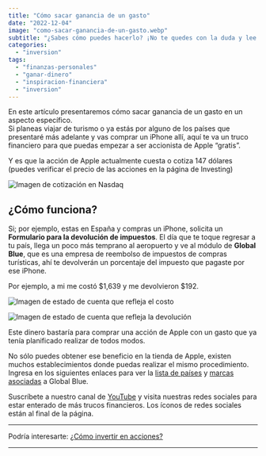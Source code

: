 ```yaml
---
title: "Cómo sacar ganancia de un gasto"
date: "2022-12-04"
image: "como-sacar-ganancia-de-un-gasto.webp"
subtitle: "¿Sabes cómo puedes hacerlo? ¡No te quedes con la duda y lee el artículo!"
categories: 
  - "inversion"
tags: 
  - "finanzas-personales"
  - "ganar-dinero"
  - "inspiracion-financiera"
  - "inversion"
---
```


En este artículo presentaremos cómo sacar ganancia de un gasto en un aspecto específico.  
Si planeas viajar de turismo o ya estás por alguno de los países que presentaré más adelante y vas comprar un iPhone allí, aquí te va un truco financiero para que puedas empezar a ser accionista de Apple “gratis”.

Y es que la acción de Apple actualmente cuesta o cotiza 147 dólares (puedes verificar el precio de las acciones en la página de Investing)

![Imagen de cotización en Nasdaq](/images/posts/como-sacar-ganancia-de-un-gasto/image.png)

## ¿Cómo funciona?

Si; por ejemplo, estas en España y compras un iPhone, solicita un **Formulario para la devolución de impuestos**. El día que te toque regresar a tu país, llega un poco más temprano al aeropuerto y ve al módulo de **Global Blue**, que es una empresa de reembolso de impuestos de compras turísticas, ahí te devolverán un porcentaje del impuesto que pagaste por ese iPhone.

Por ejemplo, a mi me costó $1,639 y me devolvieron $192.

![Imagen de estado de cuenta que refleja el costo](/images/posts/como-sacar-ganancia-de-un-gasto/image-1.png)

![Imagen de estado de cuenta que refleja la devolución](/images/posts/como-sacar-ganancia-de-un-gasto/image-2.png)

Este dinero bastaría para comprar una acción de Apple con un gasto que ya tenía planificado realizar de todos modos.

No sólo puedes obtener ese beneficio en la tienda de Apple, existen muchos establecimientos donde puedas realizar el mismo procedimiento. Ingresa en los siguientes enlaces para ver la [lista de países](https://www.globalblue.com/tax-free-shopping/refund-points/) y [marcas asociadas](https://www.globalblue.com/brands/) a Global Blue.

Suscríbete a nuestro canal de [YouTube](https://www.youtube.com/@PasionporlasFinanzas) y visita nuestras redes sociales para estar enterado de más trucos financieros. Los íconos de redes sociales están al final de la página.

* * *

Podría interesarte: [¿Cómo invertir en acciones?](https://pasionporlasfinanzas.com/como-invertir-en-acciones/)

* * *

